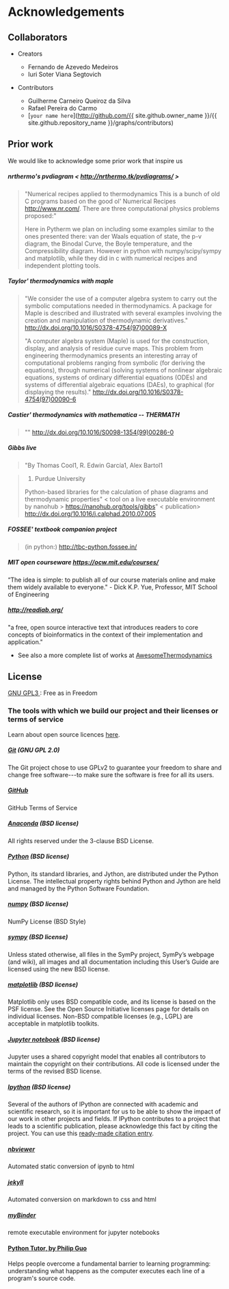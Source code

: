# Acknowledgements

## Collaborators

* Creators
  - Fernando de Azevedo Medeiros
  - Iuri Soter Viana Segtovich

* Contributors
  - Guilherme Carneiro Queiroz da Silva
  - Rafael Pereira do Carmo
  - [`your name here`](http://github.com/{{ site.github.owner_name }}/{{ site.github.repository_name }}/graphs/contributors)

## Prior work

We would like to acknowledge some prior work that inspire us

##### nrthermo's pvdiagram < http://nrthermo.tk/pvdiagrams/ >
>"Numerical recipes applied to thermodynamics
>This is a bunch of old C programs based on the good ol' Numerical Recipes http://www.nr.com/.
>There are three computational physics problems proposed:"
>
> Here in Pytherm we plan on including some examples similar to the ones presented there: van der Waals equation of state, the p-v diagram, the Binodal Curve, the Boyle temperature, and the Compressibility diagram. However in python with numpy/scipy/sympy and matplotlib, while they did in c with numerical recipes and independent plotting tools.

##### Taylor' thermodynamics with maple
>"We consider the use of a computer algebra system to carry out the symbolic computations needed in thermodynamics. A package for Maple is described and illustrated with several examples involving the creation and manipulation of thermodynamic derivatives."
> http://dx.doi.org/10.1016/S0378-4754(97)00089-X
>
>"A computer algebra system (Maple) is used for the construction, display, and analysis of residue curve maps. This problem from engineering thermodynamics presents an interesting array of computational problems ranging from symbolic (for deriving the equations), through numerical (solving systems of nonlinear algebraic equations, systems of ordinary differential equations (ODEs) and systems of differential algebraic equations (DAEs), to graphical (for displaying the results)."
> http://dx.doi.org/10.1016/S0378-4754(97)00090-6

##### Castier' thermodynamics with mathematica -- THERMATH
>""
> http://dx.doi.org/10.1016/S0098-1354(99)00286-0

##### Gibbs live
>"By Thomas Cool1, R. Edwin García1, Alex Bartol1

> 1. Purdue University
>
> Python-based libraries for the calculation of phase diagrams and thermodynamic properties"
> < tool on a live executable environment by nanohub > https://nanohub.org/tools/gibbs"
> < publication> http://dx.doi.org/10.1016/j.calphad.2010.07.005

##### FOSSEE' textbook companion project
> (in python:) http://tbc-python.fossee.in/


##### MIT open courseware https://ocw.mit.edu/courses/
“The idea is simple: to publish all of our course materials online and make them widely available to everyone." - Dick K.P. Yue, Professor, MIT School of Engineering

##### http://readiab.org/
"a free, open source interactive text that introduces readers to core concepts of bioinformatics in the context of their implementation and application."

* See also a more complete list of works at [AwesomeThermodynamics](https://github.com/iurisegtovich/AwesomeThermodynamics)

## License
[GNU GPL3 ](https://www.gnu.org/licenses/quick-guide-gplv3.en.html): Free as in Freedom

### The tools with which we build our project and their licenses or terms of service

Learn about open source licences [here](https://opensource.org/licenses).

##### [Git](https://git-scm.com/about/free-and-open-source) (GNU GPL 2.0)

The Git project chose to use GPLv2 to guarantee your freedom to share and change free software---to make sure the software is free for all its users.

##### [GitHub](https://help.github.com/articles/github-terms-of-service/)

GitHub Terms of Service

##### [Anaconda](https://docs.continuum.io/anaconda/eula) (BSD license)

All rights reserved under the 3-clause BSD License.

##### [Python](https://www.python.org/about/legal/) (BSD license)

Python, its standard libraries, and Jython, are distributed under the Python License. The intellectual property rights behind Python and Jython are held and managed by the Python Software Foundation.

##### [numpy](http://www.numpy.org/license.html) (BSD license)

NumPy License (BSD Style)

##### [sympy](http://docs.sympy.org/latest/aboutus.html#license) (BSD license)

Unless stated otherwise, all files in the SymPy project, SymPy’s webpage (and wiki), all images and all documentation including this User’s Guide are licensed using the new BSD license.

##### [matplotlib](http://matplotlib.org/users/license.html?highlight=license) (BSD license)

Matplotlib only uses BSD compatible code, and its license is based on the PSF license. See the Open Source Initiative licenses page for details on individual licenses. Non-BSD compatible licenses (e.g., LGPL) are acceptable in matplotlib toolkits.

##### [Jupyter notebook](http://jupyter.org/about.html) (BSD license)

Jupyter uses a shared copyright model that enables all contributors to maintain the copyright on their contributions. All code is licensed under the terms of the revised BSD license.

##### [Ipython](http://ipython.readthedocs.io/en/stable/about/license_and_copyright.html?highlight=license) (BSD license)

Several of the authors of IPython are connected with academic and scientific research, so it is important for us to be able to show the impact of our work in other projects and fields. If IPython contributes to a project that leads to a scientific publication, please acknowledge this fact by citing the project. You can use this [ready-made citation entry](https://ipython.org/citing.html).

##### [nbviewer](http://nbviewer.jupyter.org/faq)

Automated static conversion of ipynb to html

##### [jekyll](https://jekyllrb.com/docs/github-pages/)

Automated conversion on markdown to css and html

##### [myBinder](http://docs.mybinder.org/faq)

remote executable environment for jupyter notebooks

#### [Python Tutor, by Philip Guo](http://http://pythontutor.com/)

Helps people overcome a fundamental barrier to learning programming: understanding what happens as the computer executes each line of a program's source code.
